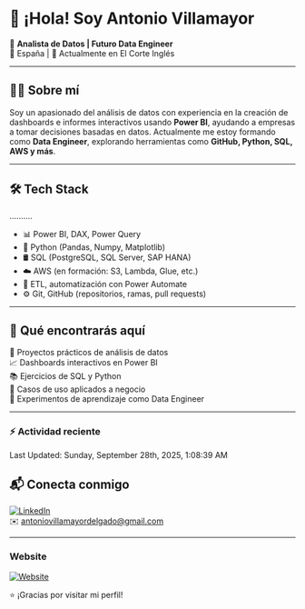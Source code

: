 

# 👋 ¡Hola! Soy Antonio Villamayor

🎯 **Analista de Datos | Futuro Data Engineer**  
📍 España | 💼 Actualmente en El Corte Inglés  

---

## 👨‍💻 Sobre mí

Soy un apasionado del análisis de datos con experiencia en la creación de dashboards e informes interactivos usando **Power BI**, ayudando a empresas a tomar decisiones basadas en datos. Actualmente me estoy formando como **Data Engineer**, explorando herramientas como **GitHub, Python, SQL, AWS y más**.

---

## 🛠️ Tech Stack
..........

- 📊 Power BI, DAX, Power Query  
- 🐍 Python (Pandas, Numpy, Matplotlib)  
- 🛢️ SQL (PostgreSQL, SQL Server, SAP HANA)  
- ☁️ AWS (en formación: S3, Lambda, Glue, etc.)  
- 🔄 ETL, automatización con Power Automate  
- ⚙️ Git, GitHub (repositorios, ramas, pull requests)

---

## 📂 Qué encontrarás aquí

🔧 Proyectos prácticos de análisis de datos  
📈 Dashboards interactivos en Power BI  
📚 Ejercicios de SQL y Python  
🧠 Casos de uso aplicados a negocio  
🚀 Experimentos de aprendizaje como Data Engineer

---
### :zap: Actividad reciente
<!--RECENT_ACTIVITY:start-->
<!--RECENT_ACTIVITY:end-->
<!--RECENT_ACTIVITY:last_update-->
Last Updated: Sunday, September 28th, 2025, 1:08:39 AM
<!--RECENT_ACTIVITY:last_update_end-->
## 📬 Conecta conmigo

[![LinkedIn](https://img.shields.io/badge/LinkedIn-blue?logo=linkedin)](https://www.linkedin.com/in/antonio-villamayor-delgado/)  
✉️ antoniovillamayordelgado@gmail.com

---
### Website
[![Website](https://img.shields.io/badge/Web-NeuroCloudSolutions-blue?logo=google-chrome)](http://neurocloudsolutions.com)



⭐ ¡Gracias por visitar mi perfil!  
